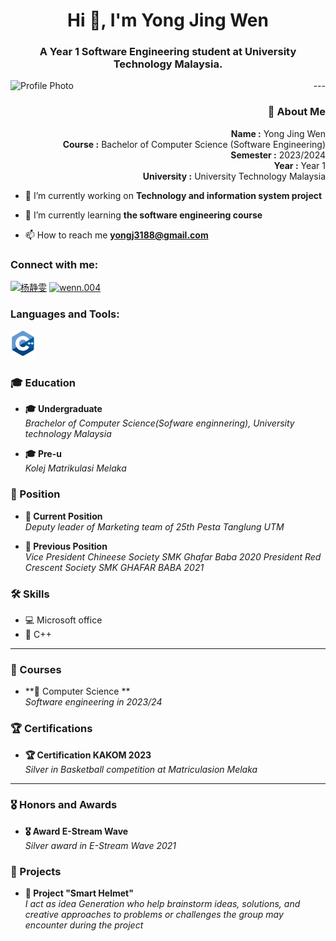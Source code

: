 <h1 align="center">Hi 👋, I'm Yong Jing Wen</h1>
<h3 align="center">A Year 1 Software Engineering student at University Technology Malaysia.</h3>

<img src="https://github.com/JWEN0518/E-PORTFOLIO-SECP1513/assets/152403691/4654a9e4-d3a2-4fab-8a71-6ea66972aa78" alt="Profile Photo" width="150" align="left">



<div style="text-align: right;">
---
 
### 📄 About Me

**Name       :** Yong Jing Wen  
**Course     :** Bachelor of Computer Science (Software Engineering)  
**Semester   :** 2023/2024  
**Year       :** Year 1  
**University :** University Technology Malaysia


</div>


- 🔭 I’m currently working on **Technology and information system project**

- 🌱 I’m currently learning **the software engineering course**

- 📫 How to reach me **yongj3188@gmail.com**

<h3 align="left">Connect with me:</h3>
<p align="left">
<a href="https://fb.com/杨静雯" target="blank"><img align="center" src="https://raw.githubusercontent.com/rahuldkjain/github-profile-readme-generator/master/src/images/icons/Social/facebook.svg" alt="杨静雯" height="30" width="40" /></a>
<a href="https://instagram.com/wenn.004" target="blank"><img align="center" src="https://raw.githubusercontent.com/rahuldkjain/github-profile-readme-generator/master/src/images/icons/Social/instagram.svg" alt="wenn.004" height="30" width="40" /></a>
</p>

<h3 align="left">Languages and Tools:</h3>
<p align="left"> <a href="https://www.w3schools.com/cpp/" target="_blank" rel="noreferrer"> <img src="https://raw.githubusercontent.com/devicons/devicon/master/icons/cplusplus/cplusplus-original.svg" alt="cplusplus" width="40" height="40"/> </a> </p>

##


### 🎓 Education

- **🎓 Undergraduate**  
  *Brachelor of Computer Science(Sofware enginnering), University technology Malaysia*

- **🎓 Pre-u**  
  *Kolej Matrikulasi Melaka*  

### 🏢 Position

- **🏢 Current Position**  
  *Deputy leader of Marketing team of 25th Pesta Tanglung UTM*  
   

- **🏢 Previous Position**  
  *Vice President Chineese Society SMK Ghafar Baba 2020*
  *President Red Crescent Society SMK GHAFAR BABA 2021*  


### 🛠️ Skills

- 💻 Microsoft office
- 🚀 C++

---


### 📘 Courses

- **📘 Computer Science  **  
  *Software engineering in 2023/24*


### 🏆 Certifications

- **🏆 Certification KAKOM 2023**  
  *Silver in Basketball competition at Matriculasion Melaka*


---


### 🎖️ Honors and Awards

- **🎖️ Award E-Stream Wave**  
  *Silver award in E-Stream Wave 2021*


### 🚀 Projects

- **🚀 Project "Smart Helmet"**  
  *I act as idea Generation who help brainstorm ideas, solutions, and creative approaches to problems or challenges the group may encounter during the project*
